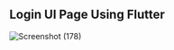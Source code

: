 ## Login UI Page Using Flutter
![Screenshot (178)](https://user-images.githubusercontent.com/91388754/145577121-b58e6a36-02ec-4814-a314-1ccb55b1d74d.png)
